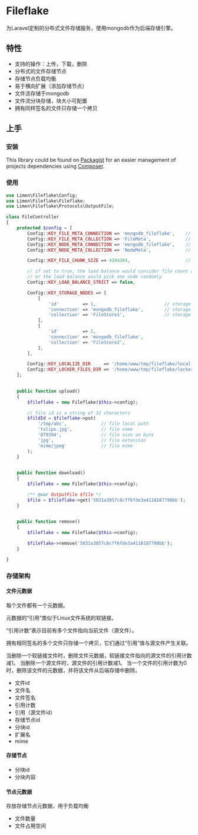 # Fileflake

为Laravel定制的分布式文件存储服务，使用mongodb作为后端存储引擎。

## 特性
+ 支持的操作：上传，下载，删除
+ 分布式的文件存储节点
+ 存储节点负载均衡
+ 易于横向扩展（添加存储节点）
+ 文件流存储于mongodb
+ 文件流分块存储，块大小可配置
+ 拥有同样签名的文件只存储一个拷贝

## 上手

### 安装

This library could be found on [Packagist](https://packagist.org/packages/limen/redmodel "") for an easier management of projects dependencies using [Composer](https://getcomposer.org/ "").

### 使用

```php
use Limen\Fileflake\Config;
use Limen\Fileflake\Fileflake;
use Limen\Fileflake\Protocols\OutputFile;

class FileController
{
    protected $config = [
        Config::KEY_FILE_META_CONNECTION => 'mongodb_fileflake',    // file meta connection
        Config::KEY_FILE_META_COLLECTION => 'FileMeta',             // file meta collection
        Config::KEY_NODE_META_CONNECTION => 'mongodb_fileflake',    // node meta connection
        Config::KEY_NODE_META_COLLECTION => 'NodeMeta',             // node meta collection

        Config::KEY_FILE_CHUNK_SIZE => 4194304,                     // chunk size on byte

        // if set to true, the load balance would consider file count and file volume of each storage node,
        // or the load balance would pick one node randomly
        Config::KEY_LOAD_BALANCE_STRICT => false,

        Config::KEY_STORAGE_NODES => [
            [
                'id'         => 1,                          // storage node id, should be unique and unmodifiable
                'connection' => 'mongodb_fileflake',        // storage node connection
                'collection' => 'FileStore1',               // storage node collection
            ],
            [
                'id'         => 2,
                'connection' => 'mongodb_fileflake',
                'collection' => 'FileStore2',
            ],
        ],

        Config::KEY_LOCALIZE_DIR     => '/home/www/tmp/fileflake/local',    // the temp local files stored in this directory
        Config::KEY_LOCKER_FILES_DIR => '/home/www/tmp/fileflake/locker',   // the locker files stored in this directory
    ];
    

    public function upload()
    {
        $fileflake = new Fileflake($this->config);

        // file id is a string of 32 characters
        $fildId = $fileflake->put(
            '/tmp/abc',             // file local path
            'tulips.jpg',           // file name
            '879394',               // file size on byte
            'jpg',                  // file extension
            'mime/jpeg'             // file mime
        );
    }
    

    public function download()
    {
        $fileflake = new Fileflake($this->config);

        /** @var OutputFile $file */
        $file = $fileflake->get('5031a3057c8cff6fde3a4118187798bb');
    }
    

    public function remove()
    {
        $fileflake = new Fileflake($this->config);

        $fileflake->remove('5031a3057c8cff6fde3a4118187798bb');
    }

}
```

### 存储架构

#### 文件元数据

每个文件都有一个元数据。

元数据的“引用”类似于Linux文件系统的软链接。

“引用计数”表示目前有多个文件指向当前文件（源文件）。

拥有相同签名的多个文件只存储一个拷贝，它们通过“引用”值与源文件产生关联。

当删除一个软链接文件时，删除文件元数据，软链接文件指向的源文件的引用计数减1。
当删除一个源文件时，源文件的引用计数减1。
当一个文件的引用计数为0时，删除该文件的元数据，并将该文件从后端存储中删除。

+ 文件id
+ 文件名
+ 文件签名
+ 引用计数
+ 引用（源文件id）
+ 存储节点id
+ 分块id
+ 扩展名
+ mime

#### 存储节点

+ 分块id
+ 分块内容

#### 节点元数据
存放存储节点元数据，用于负载均衡

+ 文件数量
+ 文件占用空间
